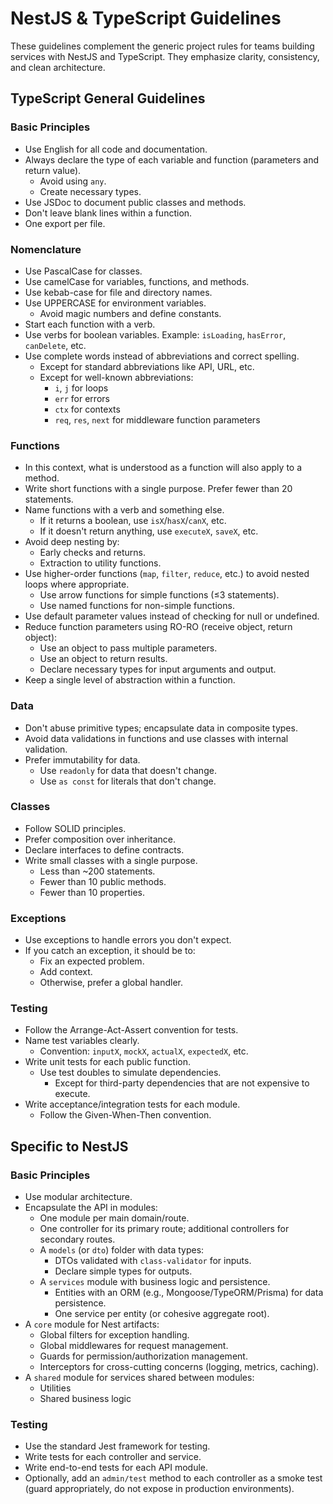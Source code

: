 # NestJS & TypeScript Guidelines

These guidelines complement the generic project rules for teams building services with NestJS and TypeScript. They emphasize clarity, consistency, and clean architecture.

## TypeScript General Guidelines

### Basic Principles
- Use English for all code and documentation.
- Always declare the type of each variable and function (parameters and return value).
  - Avoid using `any`.
  - Create necessary types.
- Use JSDoc to document public classes and methods.
- Don't leave blank lines within a function.
- One export per file.

### Nomenclature
- Use PascalCase for classes.
- Use camelCase for variables, functions, and methods.
- Use kebab-case for file and directory names.
- Use UPPERCASE for environment variables.
  - Avoid magic numbers and define constants.
- Start each function with a verb.
- Use verbs for boolean variables. Example: `isLoading`, `hasError`, `canDelete`, etc.
- Use complete words instead of abbreviations and correct spelling.
  - Except for standard abbreviations like API, URL, etc.
  - Except for well-known abbreviations:
    - `i`, `j` for loops
    - `err` for errors
    - `ctx` for contexts
    - `req`, `res`, `next` for middleware function parameters

### Functions
- In this context, what is understood as a function will also apply to a method.
- Write short functions with a single purpose. Prefer fewer than 20 statements.
- Name functions with a verb and something else.
  - If it returns a boolean, use `isX`/`hasX`/`canX`, etc.
  - If it doesn't return anything, use `executeX`, `saveX`, etc.
- Avoid deep nesting by:
  - Early checks and returns.
  - Extraction to utility functions.
- Use higher-order functions (`map`, `filter`, `reduce`, etc.) to avoid nested loops where appropriate.
  - Use arrow functions for simple functions (≤3 statements).
  - Use named functions for non-simple functions.
- Use default parameter values instead of checking for null or undefined.
- Reduce function parameters using RO-RO (receive object, return object):
  - Use an object to pass multiple parameters.
  - Use an object to return results.
  - Declare necessary types for input arguments and output.
- Keep a single level of abstraction within a function.

### Data
- Don't abuse primitive types; encapsulate data in composite types.
- Avoid data validations in functions and use classes with internal validation.
- Prefer immutability for data.
  - Use `readonly` for data that doesn't change.
  - Use `as const` for literals that don't change.

### Classes
- Follow SOLID principles.
- Prefer composition over inheritance.
- Declare interfaces to define contracts.
- Write small classes with a single purpose.
  - Less than ~200 statements.
  - Fewer than 10 public methods.
  - Fewer than 10 properties.

### Exceptions
- Use exceptions to handle errors you don't expect.
- If you catch an exception, it should be to:
  - Fix an expected problem.
  - Add context.
  - Otherwise, prefer a global handler.

### Testing
- Follow the Arrange-Act-Assert convention for tests.
- Name test variables clearly.
  - Convention: `inputX`, `mockX`, `actualX`, `expectedX`, etc.
- Write unit tests for each public function.
  - Use test doubles to simulate dependencies.
    - Except for third-party dependencies that are not expensive to execute.
- Write acceptance/integration tests for each module.
  - Follow the Given-When-Then convention.

## Specific to NestJS

### Basic Principles
- Use modular architecture.
- Encapsulate the API in modules:
  - One module per main domain/route.
  - One controller for its primary route; additional controllers for secondary routes.
  - A `models` (or `dto`) folder with data types:
    - DTOs validated with `class-validator` for inputs.
    - Declare simple types for outputs.
  - A `services` module with business logic and persistence.
    - Entities with an ORM (e.g., Mongoose/TypeORM/Prisma) for data persistence.
    - One service per entity (or cohesive aggregate root).
- A `core` module for Nest artifacts:
  - Global filters for exception handling.
  - Global middlewares for request management.
  - Guards for permission/authorization management.
  - Interceptors for cross-cutting concerns (logging, metrics, caching).
- A `shared` module for services shared between modules:
  - Utilities
  - Shared business logic

### Testing
- Use the standard Jest framework for testing.
- Write tests for each controller and service.
- Write end-to-end tests for each API module.
- Optionally, add an `admin/test` method to each controller as a smoke test (guard appropriately, do not expose in production environments).
